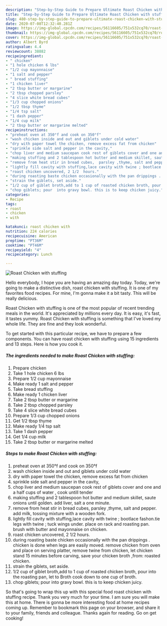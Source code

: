 ```yaml
---
description: "Step-by-Step Guide to Prepare Ultimate Roast Chicken with stuffing"
title: "Step-by-Step Guide to Prepare Ultimate Roast Chicken with stuffing"
slug: 480-step-by-step-guide-to-prepare-ultimate-roast-chicken-with-stuffing
date: 2020-07-08T12:32:40.281Z
image: https://img-global.cpcdn.com/recipes/56116605/751x532cq70/roast-chicken-with-stuffing-recipe-main-photo.jpg
thumbnail: https://img-global.cpcdn.com/recipes/56116605/751x532cq70/roast-chicken-with-stuffing-recipe-main-photo.jpg
cover: https://img-global.cpcdn.com/recipes/56116605/751x532cq70/roast-chicken-with-stuffing-recipe-main-photo.jpg
author: Albert Byrd
ratingvalue: 4.4
reviewcount: 38882
recipeingredient:
- " chicken"
- "1 hole chicken 6 lbs"
- "1/2 cup mayonnaise"
- "1 salt and pepper"
- " bread stuffing"
- "1 chicken liver"
- "2 tbsp butter or margarine"
- "2 tbsp chopped parsley"
- "4 slice white bread cubes"
- "1/3 cup chopped onions"
- "1/2 tbsp thyme"
- "1/4 tsp salt"
- "1 dash pepper"
- "1/4 cup milk"
- "2 tbsp butter or margarine melted"
recipeinstructions:
- "preheat oven at 350°f and cook on 350°f"
- "wash chicken inside and out and giblets under cold water"
- "dry with paper towel the chicken, remove excess fat from chicken"
- "sprinkle side salt and pepper in the cavity,"
- "chop liver and medium saucepan cook rest of giblets cover and one and a half cups of water , cook untill tender"
- "making stuffing and 2 tablespoon hot butter and medium skillet, saute onions until golden. add liver, salt a one minute."
- "remove from heat stir in bread cubes,  parsley ,thyme, salt and pepper. add milk, tossing mixture with a wooden fork."
- "lightly fill cavity with stuffing,lace cavity with twine ; bootlace fashon.tie legs with twine ; tuck wings under. place on rack and roasting pan. brush with butter and mayonnaise on chicken."
- "roast chicken uncovered, 2 1/2  hours."
- "during roasting baste chicken occasionally with the pan drippings . chicken is done when legs are easily moved. remove chicken from oven and place on serving platter, remove twine from chicken, let chicken stand 15 minutes before carving, save your chicken broth ,from: roasted chicken."
- "strain the giblets, set aside."
- "1/2 cup of giblet broth,add to 1 cup of roasted chicken broth, pour into the roasting pan, let to Broth cook down to one cup of broth."
- "chop giblets; pour  into gravy bowl. this is to keep chicken juicy."
categories:
- Recipe
tags:
- roast
- chicken
- with

katakunci: roast chicken with 
nutrition: 224 calories
recipecuisine: American
preptime: "PT36M"
cooktime: "PT46M"
recipeyield: "4"
recipecategory: Lunch

---
```



![Roast Chicken with stuffing](https://img-global.cpcdn.com/recipes/56116605/751x532cq70/roast-chicken-with-stuffing-recipe-main-photo.jpg)

Hello everybody, I hope you are having an amazing day today. Today, we're going to make a distinctive dish, roast chicken with stuffing. It is one of my favorites food recipes. For mine, I'm gonna make it a bit tasty. This will be really delicious.



Roast Chicken with stuffing is one of the most popular of recent trending meals in the world. It's appreciated by millions every day. It is easy, it's fast, it tastes yummy. Roast Chicken with stuffing is something that I've loved my whole life. They are fine and they look wonderful.


To get started with this particular recipe, we have to prepare a few components. You can have roast chicken with stuffing using 15 ingredients and 13 steps. Here is how you cook it.

<!--inarticleads1-->

##### The ingredients needed to make Roast Chicken with stuffing:

1. Prepare  chicken
1. Take 1 hole chicken 6 lbs
1. Prepare 1/2 cup mayonnaise
1. Make ready 1 salt and pepper
1. Take  bread stuffing
1. Make ready 1 chicken liver
1. Take 2 tbsp butter or margarine
1. Take 2 tbsp chopped parsley
1. Take 4 slice white bread cubes
1. Prepare 1/3 cup chopped onions
1. Get 1/2 tbsp thyme
1. Make ready 1/4 tsp salt
1. Take 1 dash pepper
1. Get 1/4 cup milk
1. Take 2 tbsp butter or margarine melted




<!--inarticleads2-->

##### Steps to make Roast Chicken with stuffing:

1. preheat oven at 350°f and cook on 350°f
1. wash chicken inside and out and giblets under cold water
1. dry with paper towel the chicken, remove excess fat from chicken
1. sprinkle side salt and pepper in the cavity,
1. chop liver and medium saucepan cook rest of giblets cover and one and a half cups of water , cook untill tender
1. making stuffing and 2 tablespoon hot butter and medium skillet, saute onions until golden. add liver, salt a one minute.
1. remove from heat stir in bread cubes,  parsley ,thyme, salt and pepper. add milk, tossing mixture with a wooden fork.
1. lightly fill cavity with stuffing,lace cavity with twine ; bootlace fashon.tie legs with twine ; tuck wings under. place on rack and roasting pan. brush with butter and mayonnaise on chicken.
1. roast chicken uncovered, 2 1/2  hours.
1. during roasting baste chicken occasionally with the pan drippings . chicken is done when legs are easily moved. remove chicken from oven and place on serving platter, remove twine from chicken, let chicken stand 15 minutes before carving, save your chicken broth ,from: roasted chicken.
1. strain the giblets, set aside.
1. 1/2 cup of giblet broth,add to 1 cup of roasted chicken broth, pour into the roasting pan, let to Broth cook down to one cup of broth.
1. chop giblets; pour  into gravy bowl. this is to keep chicken juicy.




So that's going to wrap this up with this special food roast chicken with stuffing recipe. Thank you very much for your time. I am sure you will make this at home. There is gonna be more interesting food at home recipes coming up. Remember to bookmark this page on your browser, and share it to your family, friends and colleague. Thanks again for reading. Go on get cooking!
